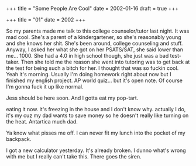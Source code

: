+++
title = "Some People Are Cool"
date = 2002-01-16
draft = true
+++

+++
title = "01"
date = 2002
+++

So my parents made me talk to this college counselor/tutor last night. It was mad cool. She's a parent of a kindergartener, so she's reasonably young and she knows her shit. She's been around, college counseling and stuff. Anyway, I asked her what she got on her PSATS/SAT, she said lower than me&#8230; 1000. She had a 4.0 in high school though, she just was a bad test-taker. Then she told me the reason she went into tutoring was to get back at the test for being such a bitch for her. I thought that was so fuckin cool.  
Yeah it's morning. Usually I'm doing homework right about now but I finished my english project. AP world quiz&#8230; but it's open note. Of course I'm gonna fuck it up like normal.

Jess should be here soon. And I gotta eat my pop-tart.

eating it now. it's freezing in the house and I don't know why. actually I do, it's my cuz my dad wants to save money so he doesn't really like turning on the heat. Antartica much dad.

Ya know what pisses me off. I can never fit my lunch into the pocket of my backpack.

I got a new calculator yesterday. It's already broken. I dunno what's wrong with me but I really can't take this. There goes the siren.